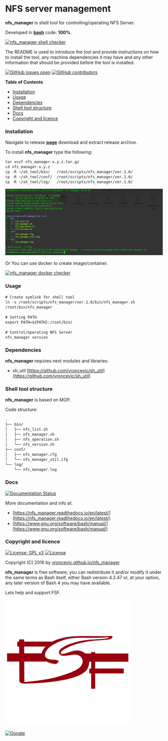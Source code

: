 # NFS server management

**nfs_manager** is shell tool for controlling/operating NFS Server.

Developed in **[bash](https://en.wikipedia.org/wiki/Bash_(Unix_shell))** code: **100%**.

[![nfs_manager shell checker](https://github.com/vroncevic/nfs_manager/workflows/nfs_manager%20shell%20checker/badge.svg)](https://github.com/vroncevic/nfs_manager/actions?query=workflow%3A%22nfs_manager+shell+checker%22)

The README is used to introduce the tool and provide instructions on
how to install the tool, any machine dependencies it may have and any
other information that should be provided before the tool is installed.

[![GitHub issues open](https://img.shields.io/github/issues/vroncevic/nfs_manager.svg)](https://github.com/vroncevic/nfs_manager/issues) [![GitHub contributors](https://img.shields.io/github/contributors/vroncevic/nfs_manager.svg)](https://github.com/vroncevic/nfs_manager/graphs/contributors)

<!-- START doctoc generated TOC please keep comment here to allow auto update -->
<!-- DON'T EDIT THIS SECTION, INSTEAD RE-RUN doctoc TO UPDATE -->
**Table of Contents**

- [Installation](#installation)
- [Usage](#usage)
- [Dependencies](#dependencies)
- [Shell tool structure](#shell-tool-structure)
- [Docs](#docs)
- [Copyright and licence](#copyright-and-licence)

<!-- END doctoc generated TOC please keep comment here to allow auto update -->

### Installation

Navigate to release **[page](https://github.com/vroncevic/nfs_manager/releases)** download and extract release archive.

To install **nfs_manager** type the following:

```
tar xvzf nfs_manager-x.y.z.tar.gz
cd nfs_manager-x.y.z
cp -R ~/sh_tool/bin/   /root/scripts/nfs_manager/ver.1.0/
cp -R ~/sh_tool/conf/  /root/scripts/nfs_manager/ver.1.0/
cp -R ~/sh_tool/log/   /root/scripts/nfs_manager/ver.1.0/
```

![alt tag](https://raw.githubusercontent.com/vroncevic/nfs_manager/dev/docs/setup_tree.png)

Or You can use docker to create image/container.

[![nfs_manager docker checker](https://github.com/vroncevic/nfs_manager/workflows/nfs_manager%20docker%20checker/badge.svg)](https://github.com/vroncevic/nfs_manager/actions?query=workflow%3A%22nfs_manager+docker+checker%22)

### Usage

```
# Create symlink for shell tool
ln -s /root/scripts/nfs_manager/ver.1.0/bin/nfs_manager.sh /root/bin/nfs_manager

# Setting PATH
export PATH=${PATH}:/root/bin/

# Control/operating NFS Server
nfs_manager version
```

### Dependencies

**nfs_manager** requires next modules and libraries:
* sh_util [https://github.com/vroncevic/sh_util](https://github.com/vroncevic/sh_util)

### Shell tool structure

**nfs_manager** is based on MOP.

Code structure:
```
.
├── bin/
│   ├── nfs_list.sh
│   ├── nfs_manager.sh
│   ├── nfs_operation.sh
│   └── nfs_version.sh
├── conf/
│   ├── nfs_manager.cfg
│   └── nfs_manager_util.cfg
└── log/
    └── nfs_manager.log
```

### Docs

[![Documentation Status](https://readthedocs.org/projects/nfs_manager/badge/?version=latest)](https://nfs_manager.readthedocs.io/projects/nfs_manager/en/latest/?badge=latest)

More documentation and info at:
* [https://nfs_manager.readthedocs.io/en/latest/](https://nfs_manager.readthedocs.io/en/latest/)
* [https://www.gnu.org/software/bash/manual/](https://www.gnu.org/software/bash/manual/)

### Copyright and licence

[![License: GPL v3](https://img.shields.io/badge/License-GPLv3-blue.svg)](https://www.gnu.org/licenses/gpl-3.0) [![License](https://img.shields.io/badge/License-Apache%202.0-blue.svg)](https://opensource.org/licenses/Apache-2.0)

Copyright (C) 2016 by [vroncevic.github.io/nfs_manager](https://vroncevic.github.io/nfs_manager)

**nfs_manager** is free software; you can redistribute it and/or modify
it under the same terms as Bash itself, either Bash version 4.2.47 or,
at your option, any later version of Bash 4 you may have available.

Lets help and support FSF.

[![Free Software Foundation](https://raw.githubusercontent.com/vroncevic/nfs_manager/dev/docs/fsf-logo_1.png)](https://my.fsf.org/)

[![Donate](https://www.paypalobjects.com/en_US/i/btn/btn_donateCC_LG.gif)](https://my.fsf.org/donate/)
